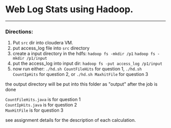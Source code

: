 # Web Log Stats using Hadoop. 
--------
### Directions: 
1. Put `src` dir into cloudera VM.  
2. put access_log file into `src` directory  
2. create a input directory in the hdfs:
`hadoop fs -mkdir /p1`
`hadoop fs -mkdir /p1/input`  
4. put the access_log into input dir:
`hadoop fs -put access_log /p1/input`  
5. now run either:
    `./hd.sh CountFileHits` for question 1,
    `./hd.sh CountIpHits` for question 2,
 or `./hd.sh MaxhitFile` for question 3

 the output directory will be put into this folder as "output" after the job is done

 `CountFileHits.java` is for question 1  
 `CountIpHits.java` is for question 2  
 `MaxHitFile` is for question 3  

 see assignment details for the description of each calculation. 